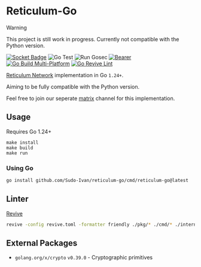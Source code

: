 # Reticulum-Go

> [!WARNING]  
> This project is still work in progress. Currently not compatible with the Python version.

[![Socket Badge](https://socket.dev/api/badge/go/package/github.com/sudo-ivan/reticulum-go?version=v0.3.9)](https://socket.dev/go/package/github.com/sudo-ivan/reticulum-go)
![Go Test](https://github.com/Sudo-Ivan/Reticulum-Go/actions/workflows/go-test.yml/badge.svg)
![Run Gosec](https://github.com/Sudo-Ivan/Reticulum-Go/actions/workflows/gosec.yml/badge.svg)
[![Bearer](https://github.com/Sudo-Ivan/Reticulum-Go/actions/workflows/bearer.yml/badge.svg)](https://github.com/Sudo-Ivan/Reticulum-Go/actions/workflows/bearer.yml)
[![Go Build Multi-Platform](https://github.com/Sudo-Ivan/Reticulum-Go/actions/workflows/build.yml/badge.svg)](https://github.com/Sudo-Ivan/Reticulum-Go/actions/workflows/build.yml)
[![Go Revive Lint](https://github.com/Sudo-Ivan/Reticulum-Go/actions/workflows/revive.yml/badge.svg)](https://github.com/Sudo-Ivan/Reticulum-Go/actions/workflows/revive.yml)

[Reticulum Network](https://github.com/markqvist/Reticulum) implementation in Go `1.24+`.

Aiming to be fully compatible with the Python version. 

Feel free to join our seperate [matrix](https://matrix.to/#/#reticulum-go-dev:matrix.org) channel for this implementation.

## Usage

Requires Go 1.24+

```
make install
make build
make run
```

### Using Go

```bash
go install github.com/Sudo-Ivan/reticulum-go/cmd/reticulum-go@latest

```

## Linter

[Revive](https://github.com/mgechev/revive)

```bash
revive -config revive.toml -formatter friendly ./pkg/* ./cmd/* ./internal/*
```

## External Packages

- `golang.org/x/crypto` `v0.39.0` - Cryptographic primitives
